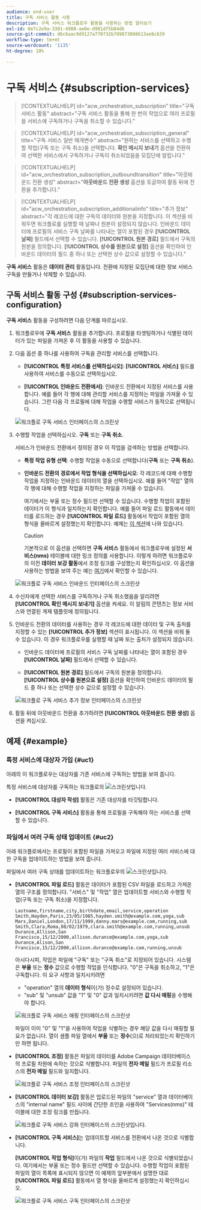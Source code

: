 ```yaml
---
audience: end-user
title: 구독 서비스 활동 사용
description: 구독 서비스 워크플로우 활동을 사용하는 방법 알아보기
exl-id: 0e7c2e9a-3301-4988-ae0e-d901df5b84db
source-git-commit: d6c6aac9d9127a770732b709873008613ae8c639
workflow-type: tm+mt
source-wordcount: '1135'
ht-degree: 18%

---
```


# 구독 서비스 {#subscription-services}

>[!CONTEXTUALHELP]
>id="acw_orchestration_subscription"
>title="구독 서비스 활동"
>abstract="구독 서비스 활동을 통해 한 번의 작업으로 여러 프로필을 서비스에 구독하거나 구독을 취소할 수 있습니다."

>[!CONTEXTUALHELP]
>id="acw_orchestration_subscription_general"
>title="구독 서비스 일반 매개변수"
>abstract="원하는 서비스를 선택하고 수행할 작업(구독 또는 구독 취소)을 선택합니다. **확인 메시지 보내기** 옵션을 전환하여 선택한 서비스에서 구독하거나 구독이 취소되었음을 모집단에 알립니다."

>[!CONTEXTUALHELP]
>id="acw_orchestration_subscription_outboundtransition"
>title="아웃바운드 전환 생성"
>abstract="**아웃바운드 전환 생성** 옵션을 토글하여 활동 뒤에 전환을 추가합니다."

>[!CONTEXTUALHELP]
>id="acw_orchestration_subscription_additionalinfo"
>title="추가 정보"
>abstract="각 레코드에 대한 구독의 데이터와 원본을 지정합니다. 이 섹션을 비워두면 워크플로를 실행할 때 날짜나 원본이 설정되지 않습니다. 인바운드 데이터에 프로필의 서비스 구독 날짜를 나타내는 열이 포함된 경우 **[!UICONTROL 날짜]** 필드에서 선택할 수 있습니다. **[!UICONTROL 원본 경로]** 필드에서 구독의 원본을 정의합니다. **[!UICONTROL 상수를 원본으로 설정]** 옵션을 확인하여 인바운드 데이터의 필드 중 하나 또는 선택한 상수 값으로 설정할 수 있습니다."

**구독 서비스** 활동은 **데이터 관리** 활동입니다. 전환에 지정된 모집단에 대한 정보 서비스 구독을 만들거나 삭제할 수 있습니다.

## 구독 서비스 활동 구성 {#subscription-services-configuration}

**구독 서비스** 활동을 구성하려면 다음 단계를 따르십시오.

1. 워크플로우에 **구독 서비스** 활동을 추가합니다. 프로필을 타겟팅하거나 식별된 데이터가 있는 파일을 가져온 후 이 활동을 사용할 수 있습니다.

1. 다음 옵션 중 하나를 사용하여 구독을 관리할 서비스를 선택합니다.

   * **[!UICONTROL 특정 서비스를 선택하십시오]**: **[!UICONTROL 서비스]** 필드를 사용하여 서비스를 수동으로 선택하십시오.

   * **[!UICONTROL 인바운드 전환에서]**: 인바운드 전환에서 지정된 서비스를 사용합니다. 예를 들어 각 행에 대해 관리할 서비스를 지정하는 파일을 가져올 수 있습니다. 그런 다음 각 프로필에 대해 작업을 수행할 서비스가 동적으로 선택됩니다.

   ![워크플로 구독 서비스 인터페이스의 스크린샷](../assets/workflow-subscription-service.png)

1. 수행할 작업을 선택하십시오. **구독** 또는 **구독 취소**.

   서비스가 인바운드 전환에서 정의된 경우 이 작업을 검색하는 방법을 선택합니다.

   * **특정 작업 유형 선택**: 수행할 작업을 수동으로 선택합니다(**구독** 또는 **구독 취소**).

   * **인바운드 전환의 경로에서 작업 형식을 선택하십시오**: 각 레코드에 대해 수행할 작업을 지정하는 인바운드 데이터의 열을 선택하십시오. 예를 들어 &quot;작업&quot; 열의 각 행에 대해 수행할 작업을 지정하는 파일을 가져올 수 있습니다.

     여기에서는 부울 또는 정수 필드만 선택할 수 있습니다. 수행할 작업이 포함된 데이터가 이 형식과 일치하는지 확인합니다. 예를 들어 파일 로드 활동에서 데이터를 로드하는 경우 **[!UICONTROL 파일 로드]** 활동에서 작업이 포함된 열의 형식을 올바르게 설정했는지 확인합니다. 예제는 [이 섹션](#uc2)에 나와 있습니다.

     >[!CAUTION]
     >
     >기본적으로 이 옵션을 선택하면 **구독 서비스** 활동에서 워크플로우에 설정된 **서비스(nms)** 테이블에 대한 링크 정의를 사용합니다. 이렇게 하려면 워크플로우의 이전 **데이터 보강 활동**&#x200B;에서 조정 링크를 구성했는지 확인하십시오. 이 옵션을 사용하는 방법을 보여 주는 예는 [여기](#uc2)에서 확인할 수 있습니다.

   ![워크플로 구독 서비스 인바운드 인터페이스의 스크린샷](../assets/workflow-subscription-service-inbound.png)

1. 수신자에게 선택한 서비스를 구독하거나 구독 취소했음을 알리려면 **[!UICONTROL 확인 메시지 보내기]** 옵션을 켜세요. 이 알림의 콘텐츠는 정보 서비스와 연결된 게재 템플릿에 정의됩니다.

1. 인바운드 전환의 데이터를 사용하는 경우 각 레코드에 대한 데이터 및 구독 출처를 지정할 수 있는 **[!UICONTROL 추가 정보]** 섹션이 표시됩니다. 이 섹션을 비워 둘 수 있습니다. 이 경우 워크플로우를 실행할 때 날짜 또는 출처가 설정되지 않습니다.

   * 인바운드 데이터에 프로필의 서비스 구독 날짜를 나타내는 열이 포함된 경우 **[!UICONTROL 날짜]** 필드에서 선택할 수 있습니다.

   * **[!UICONTROL 원본 경로]** 필드에서 구독의 원본을 정의합니다. **[!UICONTROL 상수를 원본으로 설정]** 옵션을 확인하여 인바운드 데이터의 필드 중 하나 또는 선택한 상수 값으로 설정할 수 있습니다.

   ![워크플로 구독 서비스 추가 정보 인터페이스의 스크린샷](../assets/workflow-subscription-service-additional.png)

1. 활동 뒤에 아웃바운드 전환을 추가하려면 **[!UICONTROL 아웃바운드 전환 생성]** 옵션을 켜십시오.

## 예제 {#example}

### 특정 서비스에 대상자 가입 {#uc1}

아래의 이 워크플로우는 대상자를 기존 서비스에 구독하는 방법을 보여 줍니다.

특정 서비스에 대상자를 구독하는 워크플로의 ![스크린샷입니다.](../assets/workflow-subscription-service-uc1.png)

* **[!UICONTROL 대상자 작성]** 활동은 기존 대상자를 타깃팅합니다.

* **[!UICONTROL 구독 서비스]** 활동을 통해 프로필을 구독해야 하는 서비스를 선택할 수 있습니다.

### 파일에서 여러 구독 상태 업데이트 {#uc2}

아래 워크플로에서는 프로필이 포함된 파일을 가져오고 파일에 지정된 여러 서비스에 대한 구독을 업데이트하는 방법을 보여 줍니다.

파일에서 여러 구독 상태를 업데이트하는 워크플로우의 ![스크린샷입니다.](../assets/workflow-subscription-service-uc2.png)

* **[!UICONTROL 파일 로드]** 활동은 데이터가 포함된 CSV 파일을 로드하고 가져온 열의 구조를 정의합니다. &quot;서비스&quot; 및 &quot;작업&quot; 열은 업데이트할 서비스와 수행할 작업(구독 또는 구독 취소)을 지정합니다.

  ```
  Lastname,firstname,city,birthdate,email,service,operation
  Smith,Hayden,Paris,23/05/1985,hayden.smith@example.com,yoga,sub
  Mars,Daniel,London,17/11/1999,danny.mars@example.com,running,sub
  Smith,Clara,Roma,08/02/1979,clara.smith@example.com,running,unsub
  Durance,Allison,San Francisco,15/12/2000,allison.durance@example.com,yoga,sub
  Durance,Alison,San Francisco,15/12/2000,allison.durance@example.com,running,unsub
  ```

  아시다시피, 작업은 파일에 &quot;구독&quot; 또는 &quot;구독 취소&quot;로 지정되어 있습니다. 시스템은 **부울** 또는 **정수** 값으로 수행할 작업을 인식합니다. &quot;0&quot;은 구독을 취소하고, &quot;1&quot;은 구독합니다. 이 요구 사항과 일치시키려면
   * &quot;operation&quot; 열의 **데이터 형식**&#x200B;이(가) 정수로 설정되어 있습니다.
   * &quot;sub&quot; 및 &quot;unsub&quot; 값을 &quot;1&quot; 및 &quot;0&quot; 값과 일치시키려면 **값 다시 매핑**&#x200B;을 수행해야 합니다.

  ![워크플로 구독 서비스 매핑 인터페이스의 스크린샷](../assets/workflow-subscription-service-uc2-mapping.png)

  파일이 이미 &quot;0&quot; 및 &quot;1&quot;을 사용하여 작업을 식별하는 경우 해당 값을 다시 매핑할 필요가 없습니다. 열이 샘플 파일 열에서 **부울** 또는 **정수**(으)로 처리되었는지 확인하기만 하면 됩니다.

* **[!UICONTROL 조정]** 활동은 파일의 데이터를 Adobe Campaign 데이터베이스의 프로필 차원에 속하는 것으로 식별합니다. 파일의 **전자 메일** 필드가 프로필 리소스의 **전자 메일** 필드와 일치합니다.

  ![워크플로 구독 서비스 조정 인터페이스의 스크린샷](../assets/workflow-subscription-service-uc2-reconciliation.png)

* **[!UICONTROL 데이터 보강]** 활동은 업로드된 파일의 &quot;service&quot; 열과 데이터베이스의 &quot;internal name&quot; 필드 사이에 간단한 조인을 사용하여 &quot;Services(nms)&quot; 테이블에 대한 조정 링크를 만듭니다.

  ![워크플로 구독 서비스 강화 인터페이스의 스크린샷입니다.](../assets/workflow-subscription-service-uc2-enrichment.png)

* **[!UICONTROL 구독 서비스]**&#x200B;는 업데이트할 서비스를 전환에서 나온 것으로 식별합니다.

  **[!UICONTROL 작업 형식]**&#x200B;이(가) 파일의 **작업** 필드에서 나온 것으로 식별되었습니다. 여기에서는 부울 또는 정수 필드만 선택할 수 있습니다. 수행할 작업이 포함된 파일의 열이 목록에 표시되지 않으면 이 예제의 앞부분에서 설명한 대로 **[!UICONTROL 파일 로드]** 활동에서 열 형식을 올바르게 설정했는지 확인하십시오.

  ![워크플로 구독 서비스 구독 인터페이스의 스크린샷](../assets/workflow-subscription-service-uc2-subscription.png)